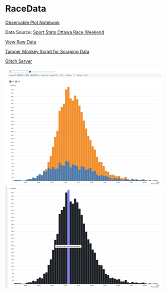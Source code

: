 # RaceData

[Observable Plot Notebook](https://observablehq.com/@strawstack/racedata)

Data Source: [Sport Stats Ottawa Race Weekend](https://www.sportstats.ca/display-results.xhtml?raceid=114439)

[View Raw Data](https://github.com/strawstack/RaceData/tree/main/data/json)

[Tamper Monkey Script for Scraping Data](https://github.com/strawstack/RaceData/blob/main/tamper_monkey.js)

[Glitch Server](https://glitch.com/edit/#!/developing-familiar-brisket)

![](./race_data.png)
![](./race_data_combined.png)
